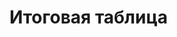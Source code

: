 <!DOCTYPE html>
<html>
    <head>
        <meta charset="utf-8">
        <title>Испытание: итоговая таблица</title>
    </head>
    <body>
        <h1>Итоговая таблица</h1>
        <table>

        
</table>
    </body>
</html>
